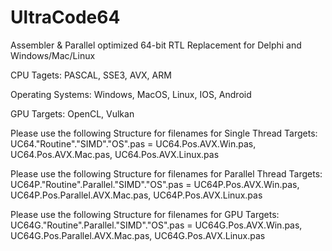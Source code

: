 # UltraCode64
Assembler & Parallel optimized 64-bit RTL Replacement for Delphi and Windows/Mac/Linux

CPU Tagets:
PASCAL, SSE3, AVX, ARM

Operating Systems:
Windows, MacOS, Linux, IOS, Android

GPU Targets:
OpenCL, Vulkan

Please use the following Structure for filenames for Single Thread Targets: 
UC64."Routine"."SIMD"."OS".pas = UC64.Pos.AVX.Win.pas, UC64.Pos.AVX.Mac.pas, UC64.Pos.AVX.Linux.pas

Please use the following Structure for filenames for Parallel Thread Targets: 
UC64P."Routine".Parallel."SIMD"."OS".pas = UC64P.Pos.AVX.Win.pas, UC64P.Pos.Parallel.AVX.Mac.pas, UC64P.Pos.AVX.Linux.pas

Please use the following Structure for filenames for GPU Targets: 
UC64G."Routine".Parallel."SIMD"."OS".pas = UC64G.Pos.AVX.Win.pas, UC64G.Pos.Parallel.AVX.Mac.pas, UC64G.Pos.AVX.Linux.pas
